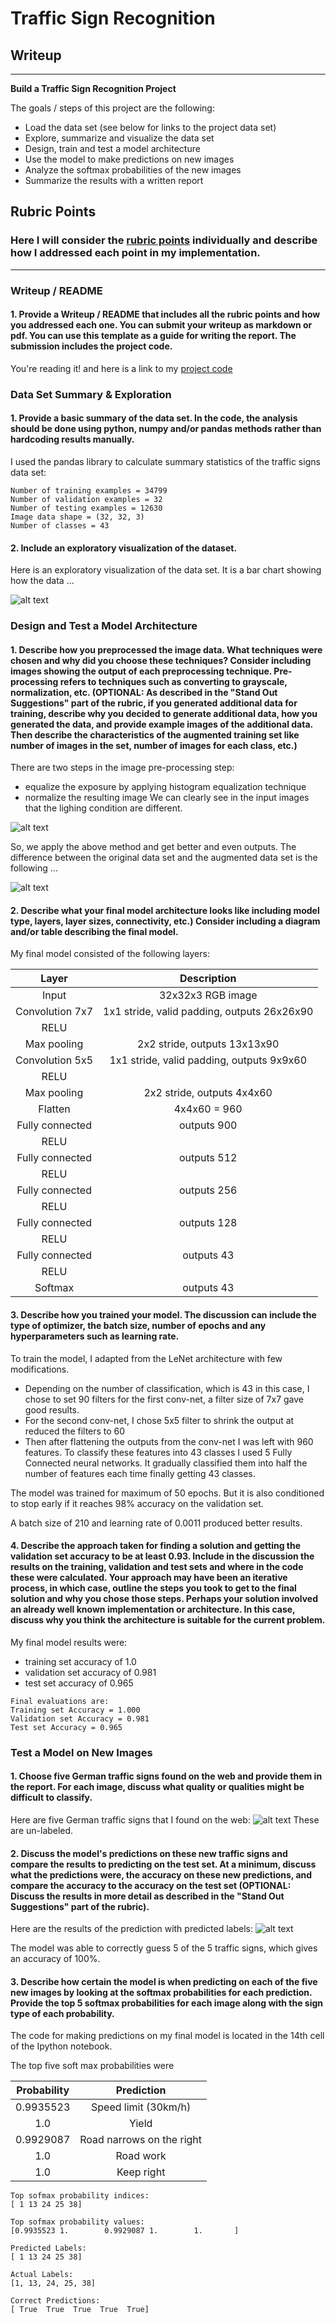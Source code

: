 # **Traffic Sign Recognition** 

## Writeup

---

**Build a Traffic Sign Recognition Project**

The goals / steps of this project are the following:
* Load the data set (see below for links to the project data set)
* Explore, summarize and visualize the data set
* Design, train and test a model architecture
* Use the model to make predictions on new images
* Analyze the softmax probabilities of the new images
* Summarize the results with a written report


[//]: # (Image References)

[image1]: ./writeup-images/histogram.jpg "Visualization"
[image2]: ./writeup-images/unprocessed-with-labels.jpg "Un-Processed"
[image3]: ./writeup-images/processed.jpg "processed"
[image4]: ./writeup-images/unlabeled.jpg "un labeled"
[image5]: ./writeup-images/predict.jpg "predicted"

## Rubric Points
### Here I will consider the [rubric points](https://review.udacity.com/#!/rubrics/481/view) individually and describe how I addressed each point in my implementation.  

---
### Writeup / README

#### 1. Provide a Writeup / README that includes all the rubric points and how you addressed each one. You can submit your writeup as markdown or pdf. You can use this template as a guide for writing the report. The submission includes the project code.

You're reading it! and here is a link to my [project code](https://github.com/Rajat-Roy/CarND-Traffic-Sign-Classifier-Project/blob/master/Traffic_Sign_Classifier.ipynb)

### Data Set Summary & Exploration

#### 1. Provide a basic summary of the data set. In the code, the analysis should be done using python, numpy and/or pandas methods rather than hardcoding results manually.

I used the pandas library to calculate summary statistics of the traffic
signs data set:
```
Number of training examples = 34799
Number of validation examples = 32
Number of testing examples = 12630
Image data shape = (32, 32, 3)
Number of classes = 43
```

#### 2. Include an exploratory visualization of the dataset.

Here is an exploratory visualization of the data set. It is a bar chart showing how the data ...

![alt text][image1]

### Design and Test a Model Architecture

#### 1. Describe how you preprocessed the image data. What techniques were chosen and why did you choose these techniques? Consider including images showing the output of each preprocessing technique. Pre-processing refers to techniques such as converting to grayscale, normalization, etc. (OPTIONAL: As described in the "Stand Out Suggestions" part of the rubric, if you generated additional data for training, describe why you decided to generate additional data, how you generated the data, and provide example images of the additional data. Then describe the characteristics of the augmented training set like number of images in the set, number of images for each class, etc.)

There are two steps in the image pre-processing step:
 * equalize the exposure by applying histogram equalization technique
 * normalize the resulting image
We can clearly see in the input images that the lighing condition are different.

![alt text][image2]

 So, we apply the above method and get better and even outputs.
 The difference between the original data set and the augmented data set is the following ... 
 
![alt text][image3]


#### 2. Describe what your final model architecture looks like including model type, layers, layer sizes, connectivity, etc.) Consider including a diagram and/or table describing the final model.

My final model consisted of the following layers:

| Layer         		|     Description	        					| 
|:---------------------:|:---------------------------------------------:| 
| Input         		| 32x32x3 RGB image   							| 
| Convolution 7x7     	| 1x1 stride, valid padding, outputs 26x26x90 	|
| RELU					|												|
| Max pooling	      	| 2x2 stride,  outputs 13x13x90 				|
| Convolution 5x5    	| 1x1 stride, valid padding, outputs 9x9x60	|
| RELU					|	
| Max pooling	      	| 2x2 stride,  outputs 4x4x60 				|
| Flatten | 4x4x60 = 960 |
| Fully connected		| outputs 900        									|
| RELU |
| Fully connected		| outputs 512        									|
| RELU |
| Fully connected		| outputs 256        									|
| RELU |
| Fully connected		| outputs 128        									|
| RELU |
| Fully connected		| outputs 43        									|
| RELU |
| Softmax				| outputs 43         |
 


#### 3. Describe how you trained your model. The discussion can include the type of optimizer, the batch size, number of epochs and any hyperparameters such as learning rate.

To train the model, I adapted from the LeNet architecture with few modifications.
* Depending on the number of classification, which is 43 in this case, I chose to set 90 filters for the first conv-net, a filter size of 7x7 gave good results.
* For the second conv-net, I chose 5x5 filter to shrink the output at reduced the filters to 60
* Then after flattening the outputs from the conv-net I was left with 960 features.
To classify these features into 43 classes I used 5 Fully Connected neural networks.
It gradually classified them into half the number of features each time finally getting 43 classes.

The model was trained for maximum of 50 epochs. But it is also conditioned to stop early if it reaches 98% accuracy on the validation set.

A batch size of 210 and learning rate of 0.0011 produced better results.

#### 4. Describe the approach taken for finding a solution and getting the validation set accuracy to be at least 0.93. Include in the discussion the results on the training, validation and test sets and where in the code these were calculated. Your approach may have been an iterative process, in which case, outline the steps you took to get to the final solution and why you chose those steps. Perhaps your solution involved an already well known implementation or architecture. In this case, discuss why you think the architecture is suitable for the current problem.

My final model results were:
* training set accuracy of 1.0
* validation set accuracy of 0.981
* test set accuracy of 0.965

```
Final evaluations are:
Training set Accuracy = 1.000
Validation set Accuracy = 0.981
Test set Accuracy = 0.965
```
 

### Test a Model on New Images

#### 1. Choose five German traffic signs found on the web and provide them in the report. For each image, discuss what quality or qualities might be difficult to classify.

Here are five German traffic signs that I found on the web:
![alt text][image4]
These are un-labeled.

#### 2. Discuss the model's predictions on these new traffic signs and compare the results to predicting on the test set. At a minimum, discuss what the predictions were, the accuracy on these new predictions, and compare the accuracy to the accuracy on the test set (OPTIONAL: Discuss the results in more detail as described in the "Stand Out Suggestions" part of the rubric).

Here are the results of the prediction with predicted labels:
![alt text][image5]

The model was able to correctly guess 5 of the 5 traffic signs, which gives an accuracy of 100%.

#### 3. Describe how certain the model is when predicting on each of the five new images by looking at the softmax probabilities for each prediction. Provide the top 5 softmax probabilities for each image along with the sign type of each probability. 

The code for making predictions on my final model is located in the 14th cell of the Ipython notebook.


The top five soft max probabilities were

| Probability         	|     Prediction	        					| 
|:---------------------:|:---------------------------------------------:| 
| 0.9935523         			| Speed limit (30km/h)   									| 
| 1.0     				| Yield 										|
| 0.9929087					| Road narrows on the right											|
| 1.0	      			| Road	work				 				|
| 1.0				    | Keep right      							|

```
Top sofmax probability indices:
[ 1 13 24 25 38]

Top sofmax probability values:
[0.9935523 1.        0.9929087 1.        1.       ]

Predicted Labels:
[ 1 13 24 25 38]

Actual Labels:
[1, 13, 24, 25, 38]

Correct Predictions:
[ True  True  True  True  True]
```
